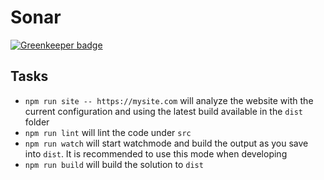 # Sonar

[![Greenkeeper badge](https://badges.greenkeeper.io/MicrosoftEdge/Sonar.svg?token=b8370543b9160bd1bb844502495c4226139b92230cd84c3f5f4c58c669275c51)](https://greenkeeper.io/)

## Tasks

* `npm run site -- https://mysite.com` will analyze the website with the current configuration and using the latest build available in the `dist` folder
* `npm run lint` will lint the code under `src`
* `npm run watch` will start watchmode and build the output as you save into `dist`. It is recommended to use this mode when developing
* `npm run build` will build the solution to `dist`
